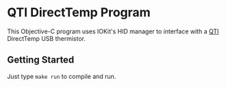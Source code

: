 # QTI DirectTemp Program

This Objective-C program uses IOKit's HID manager to interface with a [QTI](http://www.thermistor.com/) DirectTemp USB thermistor.

## Getting Started

Just type ``make run`` to compile and run.